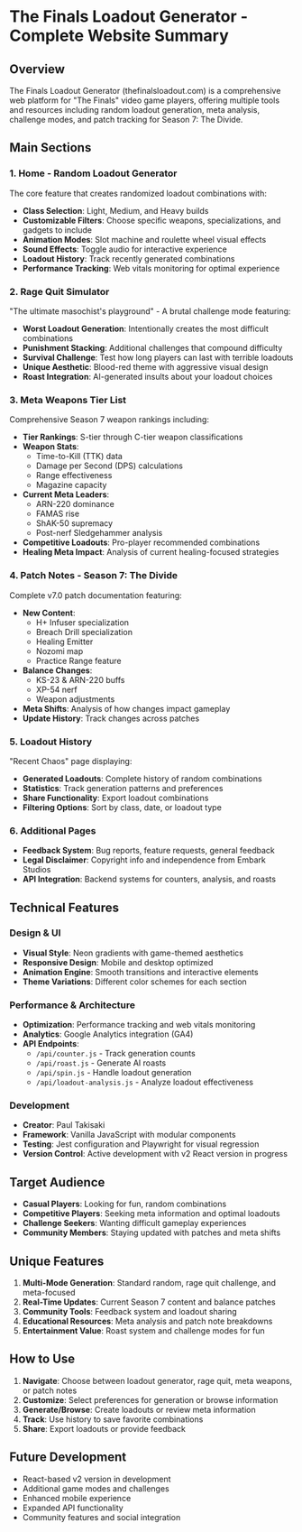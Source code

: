 # The Finals Loadout Generator - Complete Website Summary

## Overview
The Finals Loadout Generator (thefinalsloadout.com) is a comprehensive web platform for "The Finals" video game players, offering multiple tools and resources including random loadout generation, meta analysis, challenge modes, and patch tracking for Season 7: The Divide.

## Main Sections

### 1. **Home - Random Loadout Generator**
The core feature that creates randomized loadout combinations with:
- **Class Selection**: Light, Medium, and Heavy builds
- **Customizable Filters**: Choose specific weapons, specializations, and gadgets to include
- **Animation Modes**: Slot machine and roulette wheel visual effects
- **Sound Effects**: Toggle audio for interactive experience
- **Loadout History**: Track recently generated combinations
- **Performance Tracking**: Web vitals monitoring for optimal experience

### 2. **Rage Quit Simulator**
"The ultimate masochist's playground" - A brutal challenge mode featuring:
- **Worst Loadout Generation**: Intentionally creates the most difficult combinations
- **Punishment Stacking**: Additional challenges that compound difficulty
- **Survival Challenge**: Test how long players can last with terrible loadouts
- **Unique Aesthetic**: Blood-red theme with aggressive visual design
- **Roast Integration**: AI-generated insults about your loadout choices

### 3. **Meta Weapons Tier List**
Comprehensive Season 7 weapon rankings including:
- **Tier Rankings**: S-tier through C-tier weapon classifications
- **Weapon Stats**: 
  - Time-to-Kill (TTK) data
  - Damage per Second (DPS) calculations
  - Range effectiveness
  - Magazine capacity
- **Current Meta Leaders**:
  - ARN-220 dominance
  - FAMAS rise
  - ShAK-50 supremacy
  - Post-nerf Sledgehammer analysis
- **Competitive Loadouts**: Pro-player recommended combinations
- **Healing Meta Impact**: Analysis of current healing-focused strategies

### 4. **Patch Notes - Season 7: The Divide**
Complete v7.0 patch documentation featuring:
- **New Content**:
  - H+ Infuser specialization
  - Breach Drill specialization
  - Healing Emitter
  - Nozomi map
  - Practice Range feature
- **Balance Changes**:
  - KS-23 & ARN-220 buffs
  - XP-54 nerf
  - Weapon adjustments
- **Meta Shifts**: Analysis of how changes impact gameplay
- **Update History**: Track changes across patches

### 5. **Loadout History**
"Recent Chaos" page displaying:
- **Generated Loadouts**: Complete history of random combinations
- **Statistics**: Track generation patterns and preferences
- **Share Functionality**: Export loadout combinations
- **Filtering Options**: Sort by class, date, or loadout type

### 6. **Additional Pages**
- **Feedback System**: Bug reports, feature requests, general feedback
- **Legal Disclaimer**: Copyright info and independence from Embark Studios
- **API Integration**: Backend systems for counters, analysis, and roasts

## Technical Features

### Design & UI
- **Visual Style**: Neon gradients with game-themed aesthetics
- **Responsive Design**: Mobile and desktop optimized
- **Animation Engine**: Smooth transitions and interactive elements
- **Theme Variations**: Different color schemes for each section

### Performance & Architecture
- **Optimization**: Performance tracking and web vitals monitoring
- **Analytics**: Google Analytics integration (GA4)
- **API Endpoints**: 
  - `/api/counter.js` - Track generation counts
  - `/api/roast.js` - Generate AI roasts
  - `/api/spin.js` - Handle loadout generation
  - `/api/loadout-analysis.js` - Analyze loadout effectiveness

### Development
- **Creator**: Paul Takisaki
- **Framework**: Vanilla JavaScript with modular components
- **Testing**: Jest configuration and Playwright for visual regression
- **Version Control**: Active development with v2 React version in progress

## Target Audience
- **Casual Players**: Looking for fun, random combinations
- **Competitive Players**: Seeking meta information and optimal loadouts
- **Challenge Seekers**: Wanting difficult gameplay experiences
- **Community Members**: Staying updated with patches and meta shifts

## Unique Features
1. **Multi-Mode Generation**: Standard random, rage quit challenge, and meta-focused
2. **Real-Time Updates**: Current Season 7 content and balance patches
3. **Community Tools**: Feedback system and loadout sharing
4. **Educational Resources**: Meta analysis and patch note breakdowns
5. **Entertainment Value**: Roast system and challenge modes for fun

## How to Use
1. **Navigate**: Choose between loadout generator, rage quit, meta weapons, or patch notes
2. **Customize**: Select preferences for generation or browse information
3. **Generate/Browse**: Create loadouts or review meta information
4. **Track**: Use history to save favorite combinations
5. **Share**: Export loadouts or provide feedback

## Future Development
- React-based v2 version in development
- Additional game modes and challenges
- Enhanced mobile experience
- Expanded API functionality
- Community features and social integration
